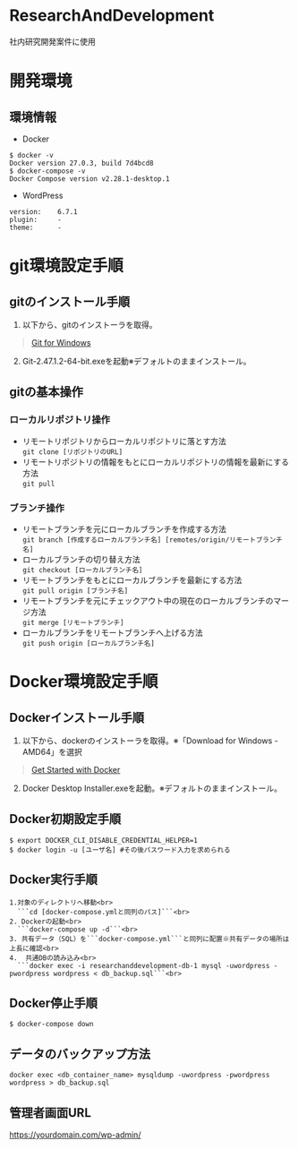 ResearchAndDevelopment
===============
社内研究開発案件に使用
# 開発環境
## 環境情報
- Docker
```
$ docker -v
Docker version 27.0.3, build 7d4bcd8
$ docker-compose -v
Docker Compose version v2.28.1-desktop.1
```
- WordPress
```
version:    6.7.1
plugin:     -
theme:      -
```
# git環境設定手順
## gitのインストール手順
1. 以下から、gitのインストーラを取得。
>[Git for Windows](https://gitforwindows.org/)
2. Git-2.47.1.2-64-bit.exeを起動※デフォルトのままインストール。
## gitの基本操作
### ローカルリポジトリ操作
- リモートリポジトリからローカルリポジトリに落とす方法<br>
```git clone [リポジトリのURL]```
- リモートリポジトリの情報をもとにローカルリポジトリの情報を最新にする方法<br>
```git pull```
### ブランチ操作
- リモートブランチを元にローカルブランチを作成する方法<br>
```git branch [作成するローカルブランチ名] [remotes/origin/リモートブランチ名]```
- ローカルブランチの切り替え方法<br>
```git checkout [ローカルブランチ名]```
- リモートブランチをもとにローカルブランチを最新にする方法<br>
```git pull origin [ブランチ名]```
- リモートブランチを元にチェックアウト中の現在のローカルブランチのマージ方法<br>
```git merge [リモートブランチ]```
- ローカルブランチをリモートブランチへ上げる方法<br>
```git push origin [ローカルブランチ名]```
# Docker環境設定手順
## Dockerインストール手順
1. 以下から、dockerのインストーラを取得。※「Download for Windows - AMD64」を選択
>[Get Started with Docker](https://www.docker.com/get-started/)
2. Docker Desktop Installer.exeを起動。※デフォルトのままインストール。
## Docker初期設定手順
```
$ export DOCKER_CLI_DISABLE_CREDENTIAL_HELPER=1
$ docker login -u [ユーザ名] #その後パスワード入力を求められる
```
## Docker実行手順
```
1.対象のディレクトリへ移動<br>
  ```cd [docker-compose.ymlと同列のパス]```<br>
2. Dockerの起動<br>
  ```docker-compose up -d```<br>
3. 共有データ（SQL）を```docker-compose.yml```と同列に配置※共有データの場所は上長に確認<br>
4.  共通DBの読み込み<br>
  ```docker exec -i researchanddevelopment-db-1 mysql -uwordpress -pwordpress wordpress < db_backup.sql```<br>
```
## Docker停止手順
```
$ docker-compose down
```
## データのバックアップ方法
```docker exec <db_container_name> mysqldump -uwordpress -pwordpress wordpress > db_backup.sql```

## 管理者画面URL
https://yourdomain.com/wp-admin/

